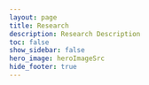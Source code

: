 ```yaml
---
layout: page
title: Research
description: Research Description
toc: false
show_sidebar: false
hero_image: heroImageSrc
hide_footer: true
---
```

